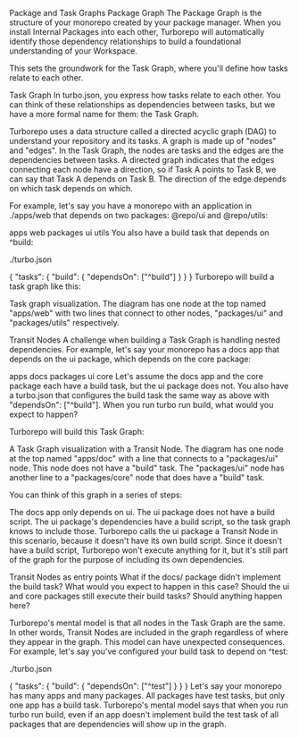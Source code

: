 Package and Task Graphs
Package Graph
The Package Graph is the structure of your monorepo created by your package manager. When you install Internal Packages into each other, Turborepo will automatically identify those dependency relationships to build a foundational understanding of your Workspace.

This sets the groundwork for the Task Graph, where you'll define how tasks relate to each other.

Task Graph
In turbo.json, you express how tasks relate to each other. You can think of these relationships as dependencies between tasks, but we have a more formal name for them: the Task Graph.

Turborepo uses a data structure called a directed acyclic graph (DAG) to understand your repository and its tasks. A graph is made up of "nodes" and "edges". In the Task Graph, the nodes are tasks and the edges are the dependencies between tasks. A directed graph indicates that the edges connecting each node have a direction, so if Task A points to Task B, we can say that Task A depends on Task B. The direction of the edge depends on which task depends on which.

For example, let's say you have a monorepo with an application in ./apps/web that depends on two packages: @repo/ui and @repo/utils:

apps
web
packages
ui
utils
You also have a build task that depends on ^build:

./turbo.json

{
  "tasks": {
    "build": {
      "dependsOn": ["^build"]
    }
  }
}
Turborepo will build a task graph like this:

Task graph visualization. The diagram has one node at the top named "apps/web" with two lines that connect to other nodes, "packages/ui" and "packages/utils" respectively.

Transit Nodes
A challenge when building a Task Graph is handling nested dependencies. For example, let's say your monorepo has a docs app that depends on the ui package, which depends on the core package:

apps
docs
packages
ui
core
Let's assume the docs app and the core package each have a build task, but the ui package does not. You also have a turbo.json that configures the build task the same way as above with "dependsOn": ["^build"]. When you run turbo run build, what would you expect to happen?

Turborepo will build this Task Graph:

A Task Graph visualization with a Transit Node. The diagram has one node at the top named "apps/doc" with a line that connects to a "packages/ui" node. This node does not have a "build" task. The "packages/ui" node has another line to a "packages/core" node that does have a "build" task.

You can think of this graph in a series of steps:

The docs app only depends on ui.
The ui package does not have a build script.
The ui package's dependencies have a build script, so the task graph knows to include those.
Turborepo calls the ui package a Transit Node in this scenario, because it doesn't have its own build script. Since it doesn't have a build script, Turborepo won't execute anything for it, but it's still part of the graph for the purpose of including its own dependencies.

Transit Nodes as entry points
What if the docs/ package didn't implement the build task? What would you expect to happen in this case? Should the ui and core packages still execute their build tasks? Should anything happen here?

Turborepo's mental model is that all nodes in the Task Graph are the same. In other words, Transit Nodes are included in the graph regardless of where they appear in the graph. This model can have unexpected consequences. For example, let's say you've configured your build task to depend on ^test:

./turbo.json

{
  "tasks": {
    "build": {
      "dependsOn": ["^test"]
    }
  }
}
Let's say your monorepo has many apps and many packages. All packages have test tasks, but only one app has a build task. Turborepo's mental model says that when you run turbo run build, even if an app doesn't implement build the test task of all packages that are dependencies will show up in the graph.
